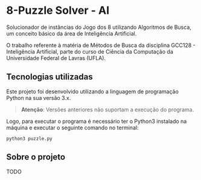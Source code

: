 # 8-Puzzle Solver - AI

Solucionador de instâncias do Jogo dos 8 utilizando Algoritmos de Busca, um conceito básico da área de Inteligência Artificial.

O trabalho referente à matéria de Métodos de Busca da disciplina GCC128 - Inteligência Artificial, parte do curso de Ciência da Computação da Universidade Federal de Lavras (UFLA).

## Tecnologias utilizadas

Este projeto foi desenvolvido utilizando a linguagem de programação Python na sua versão 3.x.

> **Atenção**: Versões anteriores não suportam a execução do programa.

Logo, para executar o programa é necessário ter o Python3 instalado na máquina e executar o seguinte comando no terminal:

```console
python3 puzzle.py
```

## Sobre o projeto

TODO
